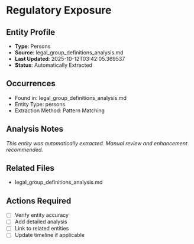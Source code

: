 # Regulatory Exposure

## Entity Profile
- **Type**: Persons
- **Source**: legal_group_definitions_analysis.md
- **Last Updated**: 2025-10-12T03:42:05.369537
- **Status**: Automatically Extracted

## Occurrences
- Found in: legal_group_definitions_analysis.md
- Entity Type: persons
- Extraction Method: Pattern Matching

## Analysis Notes
*This entity was automatically extracted. Manual review and enhancement recommended.*

## Related Files
- legal_group_definitions_analysis.md

## Actions Required
- [ ] Verify entity accuracy
- [ ] Add detailed analysis
- [ ] Link to related entities
- [ ] Update timeline if applicable
